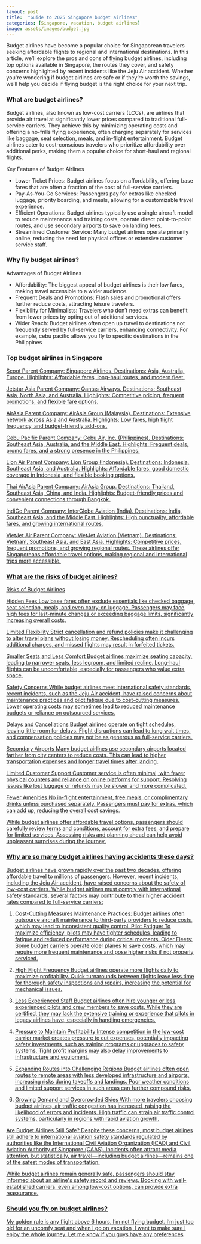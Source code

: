 ```yaml
---
layout: post
title:  "Guide to 2025 Singapore budget airlines"
categories: [Singapore, vacation, budget airlines]
image: assets/images/budget.jpg
---
```


Budget airlines have become a popular choice for Singaporean travelers seeking affordable flights to regional and international destinations. In this article, we’ll explore the pros and cons of flying budget airlines, including top options available in Singapore, the routes they cover, and safety concerns highlighted by recent incidents like the Jeju Air accident. Whether you're wondering if budget airlines are safe or if they’re worth the savings, we’ll help you decide if flying budget is the right choice for your next trip.

### What are budget airlines?

Budget airlines, also known as low-cost carriers (LCCs), are airlines that provide air travel at significantly lower prices compared to traditional full-service carriers. They achieve this by minimizing operating costs and offering a no-frills flying experience, often charging separately for services like baggage, seat selection, meals, and in-flight entertainment. Budget airlines cater to cost-conscious travelers who prioritize affordability over additional perks, making them a popular choice for short-haul and regional flights.

Key Features of Budget Airlines

+ Lower Ticket Prices: Budget airlines focus on affordability, offering base fares that are often a fraction of the cost of full-service carriers.
+ Pay-As-You-Go Services: Passengers pay for extras like checked luggage, priority boarding, and meals, allowing for a customizable travel experience.
+ Efficient Operations: Budget airlines typically use a single aircraft model to reduce maintenance and training costs, operate direct point-to-point routes, and use secondary airports to save on landing fees.
+ Streamlined Customer Service: Many budget airlines operate primarily online, reducing the need for physical offices or extensive customer service staff.

### Why fly budget airlines?

Advantages of Budget Airlines

+ Affordability: The biggest appeal of budget airlines is their low fares, making travel accessible to a wider audience.
+ Frequent Deals and Promotions: Flash sales and promotional offers further reduce costs, attracting leisure travelers.
+ Flexibility for Minimalists: Travelers who don’t need extras can benefit from lower prices by opting out of additional services.
+ Wider Reach: Budget airlines often open up travel to destinations not frequently served by full-service carriers, enhancing connectivity. For example, cebu pacific allows you fly to specific destinations in the Philippines

### Top budget airlines in Singapore

<u>Scoot<u>
Parent Company: Singapore Airlines.
Destinations: Asia, Australia, Europe.
Highlights: Affordable fares, long-haul routes, and modern fleet.

<u>Jetstar Asia<u>
Parent Company: Qantas Airways.
Destinations: Southeast Asia, North Asia, and Australia.
Highlights: Competitive pricing, frequent promotions, and flexible fare options.

<u>AirAsia<u>
Parent Company: AirAsia Group (Malaysia).
Destinations: Extensive network across Asia and Australia.
Highlights: Low fares, high flight frequency, and budget-friendly add-ons.

<u>Cebu Pacific<u>
Parent Company: Cebu Air, Inc. (Philippines).
Destinations: Southeast Asia, Australia, and the Middle East.
Highlights: Frequent deals, promo fares, and a strong presence in the Philippines.

<u>Lion Air<u>
Parent Company: Lion Group (Indonesia).
Destinations: Indonesia, Southeast Asia, and Australia.
Highlights: Affordable fares, good domestic coverage in Indonesia, and flexible booking options.

<u>Thai AirAsia<u>
Parent Company: AirAsia Group.
Destinations: Thailand, Southeast Asia, China, and India.
Highlights: Budget-friendly prices and convenient connections through Bangkok.

<u>IndiGo<u>
Parent Company: InterGlobe Aviation (India).
Destinations: India, Southeast Asia, and the Middle East.
Highlights: High punctuality, affordable fares, and growing international routes.

<u>VietJet Air<u>
Parent Company: VietJet Aviation (Vietnam).
Destinations: Vietnam, Southeast Asia, and East Asia.
Highlights: Competitive prices, frequent promotions, and growing regional routes.
These airlines offer Singaporeans affordable travel options, making regional and international trips more accessible.

### What are the risks of budget airlines?

Risks of Budget Airlines

<u>Hidden Fees<u>
Low base fares often exclude essentials like checked baggage, seat selection, meals, and even carry-on luggage.
Passengers may face high fees for last-minute changes or exceeding baggage limits, significantly increasing overall costs.

<u>Limited Flexibility<u>
Strict cancellation and refund policies make it challenging to alter travel plans without losing money.
Rescheduling often incurs additional charges, and missed flights may result in forfeited tickets.

<u>Smaller Seats and Less Comfort<u>
Budget airlines maximize seating capacity, leading to narrower seats, less legroom, and limited recline.
Long-haul flights can be uncomfortable, especially for passengers who value extra space.

<u>Safety Concerns<u>
While budget airlines meet international safety standards, recent incidents, such as the Jeju Air accident, have raised concerns about maintenance practices and pilot fatigue due to cost-cutting measures.
Lower operating costs may sometimes lead to reduced maintenance budgets or reliance on outsourced services.

<u>Delays and Cancellations<u>
Budget airlines operate on tight schedules, leaving little room for delays.
Flight disruptions can lead to long wait times, and compensation policies may not be as generous as full-service carriers.

<u>Secondary Airports<u>
Many budget airlines use secondary airports located farther from city centers to reduce costs.
This can lead to higher transportation expenses and longer travel times after landing.

<u>Limited Customer Support<u>
Customer service is often minimal, with fewer physical counters and reliance on online platforms for support.
Resolving issues like lost luggage or refunds may be slower and more complicated.

<u>Fewer Amenities<u>
No in-flight entertainment, free meals, or complimentary drinks unless purchased separately.
Passengers must pay for extras, which can add up, reducing the overall cost savings.

While budget airlines offer affordable travel options, passengers should carefully review terms and conditions, account for extra fees, and prepare for limited services. Assessing risks and planning ahead can help avoid unpleasant surprises during the journey.

### Why are so many budget airlines having accidents these days?

Budget airlines have grown rapidly over the past two decades, offering affordable travel to millions of passengers. However, recent incidents, including the Jeju Air accident, have raised concerns about the safety of low-cost carriers. While budget airlines must comply with international safety standards, several factors may contribute to their higher accident rates compared to full-service carriers:

1. Cost-Cutting Measures
Maintenance Practices: Budget airlines often outsource aircraft maintenance to third-party providers to reduce costs, which may lead to inconsistent quality control.
Pilot Fatigue: To maximize efficiency, pilots may have tighter schedules, leading to fatigue and reduced performance during critical moments.
Older Fleets: Some budget carriers operate older planes to save costs, which may require more frequent maintenance and pose higher risks if not properly serviced.

2. High Flight Frequency
Budget airlines operate more flights daily to maximize profitability.
Quick turnarounds between flights leave less time for thorough safety inspections and repairs, increasing the potential for mechanical issues.

3. Less Experienced Staff
Budget airlines often hire younger or less experienced pilots and crew members to save costs.
While they are certified, they may lack the extensive training or experience that pilots in legacy airlines have, especially in handling emergencies.

4. Pressure to Maintain Profitability
Intense competition in the low-cost carrier market creates pressure to cut expenses, potentially impacting safety investments, such as training programs or upgrades to safety systems.
Tight profit margins may also delay improvements to infrastructure and equipment.

5. Expanding Routes into Challenging Regions
Budget airlines often open routes to remote areas with less developed infrastructure and airports, increasing risks during takeoffs and landings.
Poor weather conditions and limited support services in such areas can further compound risks.

6. Growing Demand and Overcrowded Skies
With more travelers choosing budget airlines, air traffic congestion has increased, raising the likelihood of errors and incidents.
High traffic can strain air traffic control systems, particularly in regions with rapid aviation growth.

Are Budget Airlines Still Safe?
Despite these concerns, most budget airlines still adhere to international aviation safety standards regulated by authorities like the International Civil Aviation Organization (ICAO) and Civil Aviation Authority of Singapore (CAAS). Incidents often attract media attention, but statistically, air travel—including budget airlines—remains one of the safest modes of transportation.

While budget airlines remain generally safe, passengers should stay informed about an airline's safety record and reviews. Booking with well-established carriers, even among low-cost options, can provide extra reassurance.

### Should you fly on budget airlines?

My golden rule is any flight above 6 hours, I’m not flying budget. I’m just too old for an uncomfy seat and when I go on vacation, I want to make sure I enjoy the whole journey. Let me know if you guys have any preferences
